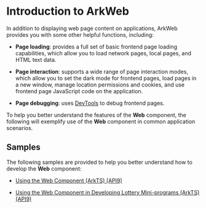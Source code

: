 # Introduction to ArkWeb


In addition to displaying web page content on applications, ArkWeb provides you with some other helpful functions, including:


- **Page loading**: provides a full set of basic frontend page loading capabilities, which allow you to load network pages, local pages, and HTML text data.

- **Page interaction**: supports a wide range of page interaction modes, which allow you to set the dark mode for frontend pages, load pages in a new window, manage location permissions and cookies, and use frontend page JavaScript code on the application.

- **Page debugging**: uses [DevTools](web-debugging-with-devtools.md) to debug frontend pages.


To help you better understand the features of the **Web** component, the following will exemplify use of the **Web** component in common application scenarios.

## Samples

The following samples are provided to help you better understand how to develop the **Web** component:

- [Using the Web Component (ArkTS) (API9)](https://gitee.com/openharmony/codelabs/tree/master/ETSUI/WebCookie)

- [Using the Web Component in Developing Lottery Mini-programs (ArkTS) (API9)](https://gitee.com/openharmony/codelabs/tree/master/ETSUI/WebComponent)
